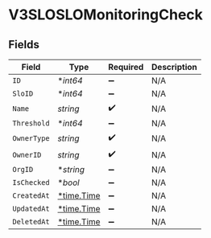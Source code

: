 # V3SLOSLOMonitoringCheck


## Fields

| Field                                      | Type                                       | Required                                   | Description                                |
| ------------------------------------------ | ------------------------------------------ | ------------------------------------------ | ------------------------------------------ |
| `ID`                                       | **int64*                                   | :heavy_minus_sign:                         | N/A                                        |
| `SloID`                                    | **int64*                                   | :heavy_minus_sign:                         | N/A                                        |
| `Name`                                     | *string*                                   | :heavy_check_mark:                         | N/A                                        |
| `Threshold`                                | **int64*                                   | :heavy_minus_sign:                         | N/A                                        |
| `OwnerType`                                | *string*                                   | :heavy_check_mark:                         | N/A                                        |
| `OwnerID`                                  | *string*                                   | :heavy_check_mark:                         | N/A                                        |
| `OrgID`                                    | **string*                                  | :heavy_minus_sign:                         | N/A                                        |
| `IsChecked`                                | **bool*                                    | :heavy_minus_sign:                         | N/A                                        |
| `CreatedAt`                                | [*time.Time](https://pkg.go.dev/time#Time) | :heavy_minus_sign:                         | N/A                                        |
| `UpdatedAt`                                | [*time.Time](https://pkg.go.dev/time#Time) | :heavy_minus_sign:                         | N/A                                        |
| `DeletedAt`                                | [*time.Time](https://pkg.go.dev/time#Time) | :heavy_minus_sign:                         | N/A                                        |